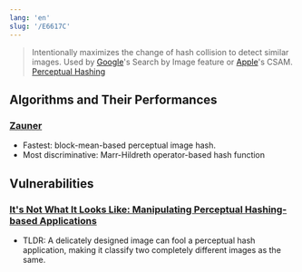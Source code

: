 ```yaml
---
lang: 'en'
slug: '/E6617C'
---
```


> Intentionally maximizes the change of hash collision to detect similar images. Used by [Google](./../.././docs/pages/Google.md)'s Search by Image feature or [Apple](./../.././docs/pages/Apple.md)'s CSAM. [Perceptual Hashing](https://matt-rickard.com/perceptual-hashing)

## Algorithms and Their Performances

### [Zauner](https://www.phash.org/docs/pubs/thesis_zauner.pdf)

- Fastest: block-mean-based perceptual image hash.
- Most discriminative: Marr-Hildreth operator-based hash function

## Vulnerabilities

### [It's Not What It Looks Like: Manipulating Perceptual Hashing-based Applications](https://gangw.cs.illinois.edu/PHashing.pdf)

- TLDR: A delicately designed image can fool a perceptual hash application, making it classify two completely different images as the same.

<head>
  <html lang="en-US"/>
</head>

